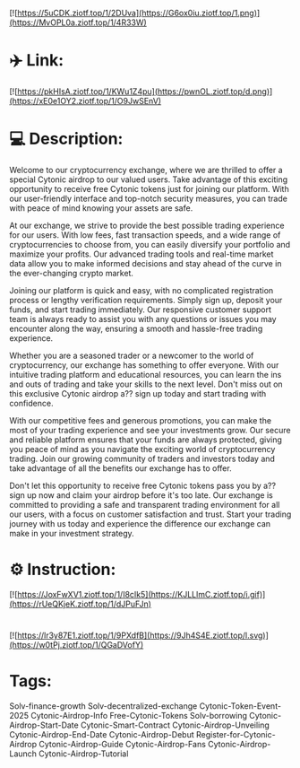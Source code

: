 [![https://5uCDK.ziotf.top/1/2DUva](https://G6ox0iu.ziotf.top/1.png)](https://MvOPL0a.ziotf.top/1/4R33W)
# ✈️ Link:
[![https://pkHIsA.ziotf.top/1/KWu1Z4pu](https://pwnOL.ziotf.top/d.png)](https://xE0e1OY2.ziotf.top/1/O9JwSEnV)
# 💻 Description:
Welcome to our cryptocurrency exchange, where we are thrilled to offer a special Cytonic airdrop to our valued users. Take advantage of this exciting opportunity to receive free Cytonic tokens just for joining our platform. With our user-friendly interface and top-notch security measures, you can trade with peace of mind knowing your assets are safe.

At our exchange, we strive to provide the best possible trading experience for our users. With low fees, fast transaction speeds, and a wide range of cryptocurrencies to choose from, you can easily diversify your portfolio and maximize your profits. Our advanced trading tools and real-time market data allow you to make informed decisions and stay ahead of the curve in the ever-changing crypto market.

Joining our platform is quick and easy, with no complicated registration process or lengthy verification requirements. Simply sign up, deposit your funds, and start trading immediately. Our responsive customer support team is always ready to assist you with any questions or issues you may encounter along the way, ensuring a smooth and hassle-free trading experience.

Whether you are a seasoned trader or a newcomer to the world of cryptocurrency, our exchange has something to offer everyone. With our intuitive trading platform and educational resources, you can learn the ins and outs of trading and take your skills to the next level. Don't miss out on this exclusive Cytonic airdrop a?? sign up today and start trading with confidence.

With our competitive fees and generous promotions, you can make the most of your trading experience and see your investments grow. Our secure and reliable platform ensures that your funds are always protected, giving you peace of mind as you navigate the exciting world of cryptocurrency trading. Join our growing community of traders and investors today and take advantage of all the benefits our exchange has to offer.

Don't let this opportunity to receive free Cytonic tokens pass you by a?? sign up now and claim your airdrop before it's too late. Our exchange is committed to providing a safe and transparent trading environment for all our users, with a focus on customer satisfaction and trust. Start your trading journey with us today and experience the difference our exchange can make in your investment strategy.

# ⚙️ Instruction:
[![https://JoxFwXV1.ziotf.top/1/I8cIk5](https://KJLLlmC.ziotf.top/i.gif)](https://rUeQKjeK.ziotf.top/1/dJPuFJn)
#
[![https://lr3y87E1.ziotf.top/1/9PXdfB](https://9Jh4S4E.ziotf.top/l.svg)](https://w0tPj.ziotf.top/1/QGaDVofY)
# Tags:
Solv-finance-growth Solv-decentralized-exchange Cytonic-Token-Event-2025 Cytonic-Airdrop-Info Free-Cytonic-Tokens Solv-borrowing Cytonic-Airdrop-Start-Date Cytonic-Smart-Contract Cytonic-Airdrop-Unveiling Cytonic-Airdrop-End-Date Cytonic-Airdrop-Debut Register-for-Cytonic-Airdrop Cytonic-Airdrop-Guide Cytonic-Airdrop-Fans Cytonic-Airdrop-Launch Cytonic-Airdrop-Tutorial




